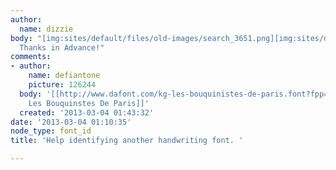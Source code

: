 ```yaml
---
author:
  name: dizzie
body: "[img:sites/default/files/old-images/search_3651.png][img:sites/default/files/old-images/star_4613.png]\r\n\r\nMany
  Thanks in Advance!"
comments:
- author:
    name: defiantone
    picture: 126244
  body: '[[http://www.dafont.com/kg-les-bouquinistes-de-paris.font?fpp=50&text=No+files+Star|KG
    Les Bouquinstes De Paris]]'
  created: '2013-03-04 01:43:32'
date: '2013-03-04 01:10:35'
node_type: font_id
title: 'Help identifying another handwriting font. '

---
```

